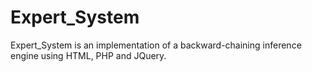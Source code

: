 # Expert_System
Expert_System is  an implementation of a backward-chaining inference engine using HTML, PHP and JQuery.
